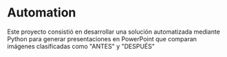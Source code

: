 # Automation
Este proyecto consistió en desarrollar una solución automatizada mediante Python para generar presentaciones en PowerPoint que comparan imágenes clasificadas como "ANTES" y "DESPUÉS"
